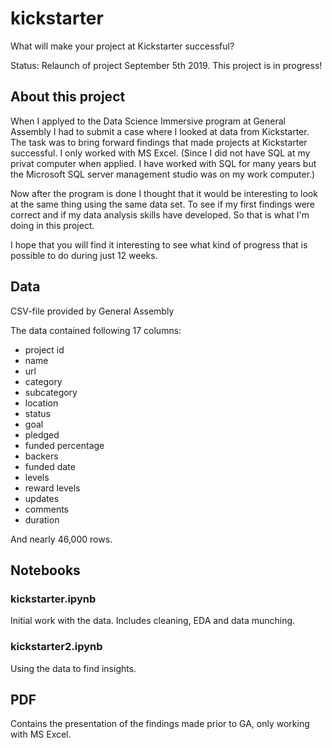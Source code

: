 # kickstarter
What will make your project at Kickstarter successful?

Status: Relaunch of project September 5th 2019. This project is in progress!


## About this project
When I applyed to the Data Science Immersive program at General Assembly I had to submit a case where I looked at data from Kickstarter. The task was to bring forward findings that made projects at Kickstarter successful. I only worked with MS Excel. (Since I did not have SQL at my privat computer when applied. I have worked with SQL for many years but the Microsoft SQL server management studio was on my work computer.)

Now after the program is done I thought that it would be interesting to look at the same thing using the same data set. To see if my first findings were correct and if my data analysis skills have developed. So that is what I'm doing in this project. 

I hope that you will find it interesting to see what kind of progress that is possible to do during just 12 weeks.


## Data
CSV-file provided by General Assembly

The data contained following 17 columns: 
* project id	
* name
* url	
* category	
* subcategory	
* location	
* status	
* goal	
* pledged	
* funded percentage	
* backers	
* funded date 
* levels	
* reward levels	
* updates	
* comments	
* duration

And nearly 46,000 rows.

## Notebooks

### kickstarter.ipynb 
Initial work with the data. Includes cleaning, EDA and data munching.

### kickstarter2.ipynb 
Using the data to find insights.

## PDF
Contains the presentation of the findings made prior to GA, only working with MS Excel. 